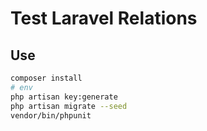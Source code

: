 # Test Laravel Relations

## Use
```bash
composer install
# env
php artisan key:generate
php artisan migrate --seed
vendor/bin/phpunit
```

